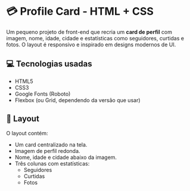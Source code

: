 # 💳 Profile Card - HTML + CSS

Um pequeno projeto de front-end que recria um **card de perfil** com imagem, nome, idade, cidade e estatísticas como seguidores, curtidas e fotos. 
O layout é responsivo e inspirado em designs modernos de UI.


## 💻 Tecnologias usadas

- HTML5
- CSS3
- Google Fonts (Roboto)
- Flexbox (ou Grid, dependendo da versão que usar)

## 🎨 Layout

O layout contém:
- Um card centralizado na tela.
- Imagem de perfil redonda.
- Nome, idade e cidade abaixo da imagem.
- Três colunas com estatísticas:
  - Seguidores
  - Curtidas
  - Fotos




